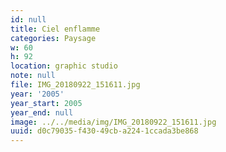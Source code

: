 ```yaml
---
id: null
title: Ciel enflamme
categories: Paysage
w: 60
h: 92
location: graphic studio
note: null
file: IMG_20180922_151611.jpg
year: '2005'
year_start: 2005
year_end: null
image: ../../media/img/IMG_20180922_151611.jpg
uuid: d0c79035-f430-49cb-a224-1ccada3be868
---
```


